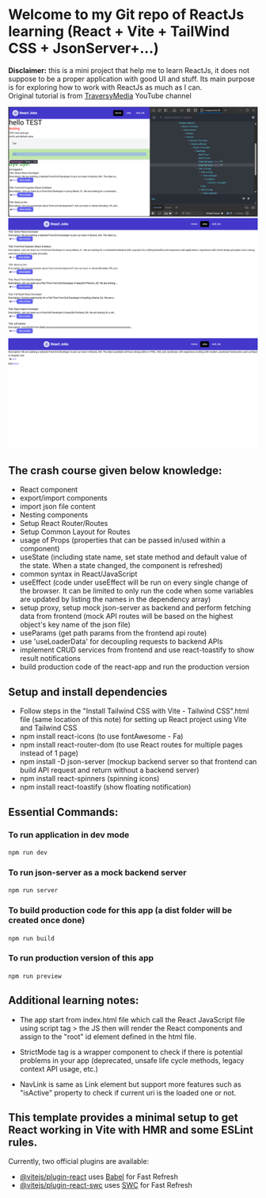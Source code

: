 # Welcome to my Git repo of ReactJs learning (React + Vite + TailWind CSS + JsonServer+...)

**Disclaimer:** this is a mini project that help me to learn ReactJs, it does not suppose to be a proper application with good UI and stuff. Its main purpose is for exploring how to work with ReactJs as much as I can.  
Original tutorial is from [TraversyMedia](https://www.youtube.com/watch?v=LDB4uaJ87e0&ab_channel=TraversyMedia) YouTube channel  

![homepage](./public/homepage.png)  
![jobspage](./public/jobspage.png)  
![jobpage](./public/jobpage.png)  
## The crash course given below knowledge:
* React component
* export/import components
* import json file content
* Nesting components
* Setup React Router/Routes
* Setup Common Layout for Routes
* usage of Props (properties that can be passed in/used within a component)
* useState (including state name, set state method and default value of the state. When a state changed, the component is refreshed)
* common syntax in React/JavaScript
* useEffect (code under useEffect will be run on every single change of the browser. It can be limited to only run the code when some variables are updated by listing the names in the dependency array)
* setup proxy, setup mock json-server as backend and perform fetching data from frontend (mock API routes will be based on the highest object's key name of the json file)
* useParams (get path params from the frontend api route)
* use 'useLoaderData' for decoupling requests to backend APIs
* implement CRUD services from frontend and use react-toastify to show result notifications
* build production code of the react-app and run the production version

## Setup and install dependencies
- Follow steps in the "Install Tailwind CSS with Vite - Tailwind CSS".html file (same location of this note) for setting up React project using Vite and Tailwind CSS
 - npm install react-icons (to use fontAwesome - Fa)
- npm install react-router-dom (to use React routes for multiple pages instead of 1 page)
- npm install -D json-server (mockup backend server so that frontend can build API request and return without a backend server)
- npm install react-spinners (spinning icons)
- npm install react-toastify (show floating notification)	 


## Essential Commands:
### To run application in dev mode
```npm run dev```

### To run json-server as a mock backend server
```npm run server```

### To build production code for this app (a dist folder will be created once done)
```npm run build```

### To run production version of this app
```npm run preview```

## Additional learning notes: 
- The app start from index.html file which call the React JavaScript file using script tag > the JS then will render the React components and assign to the "root" id element defined in the html file.
 
- StrictMode tag is a wrapper component to check if there is potential problems in your app (deprecated, unsafe life cycle methods, legacy context API usage, etc.)
- NavLink is same as Link element but support more features such as "isActive" property to check if current uri is the loaded one or not.


## This template provides a minimal setup to get React working in Vite with HMR and some ESLint rules.

Currently, two official plugins are available:

- [@vitejs/plugin-react](https://github.com/vitejs/vite-plugin-react/blob/main/packages/plugin-react/README.md) uses [Babel](https://babeljs.io/) for Fast Refresh
- [@vitejs/plugin-react-swc](https://github.com/vitejs/vite-plugin-react-swc) uses [SWC](https://swc.rs/) for Fast Refresh
